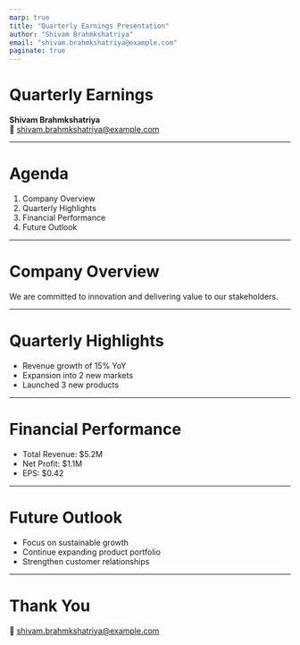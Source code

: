 ```yaml
---
marp: true
title: "Quarterly Earnings Presentation"
author: "Shivam Brahmkshatriya"
email: "shivam.brahmkshatriya@example.com"
paginate: true
---
```


# Quarterly Earnings

**Shivam Brahmkshatriya**  
📧 shivam.brahmkshatriya@example.com  

---

# Agenda

1. Company Overview  
2. Quarterly Highlights  
3. Financial Performance  
4. Future Outlook  

---

# Company Overview

We are committed to innovation and delivering value to our stakeholders.  

---

# Quarterly Highlights

- Revenue growth of 15% YoY  
- Expansion into 2 new markets  
- Launched 3 new products  

---

# Financial Performance

- Total Revenue: $5.2M  
- Net Profit: $1.1M  
- EPS: $0.42  

---

# Future Outlook

- Focus on sustainable growth  
- Continue expanding product portfolio  
- Strengthen customer relationships  

---

<!-- _backgroundImage: url('bg-architecture.jpg') -->
<!-- _backgroundSize: cover -->
<!-- _class: lead -->

# Thank You  

📧 shivam.brahmkshatriya@example.com

